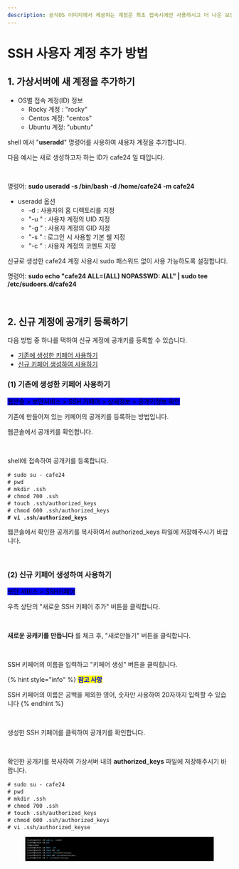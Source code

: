 ```yaml
---
description: 공식OS 이미지에서 제공하는 계정은 최초 접속시에만 사용하시고 더 나은 보안을 위해 새로운 계정을 생성하여 사용하시기 바랍니다.
---
```


# SSH 사용자 계정 추가 방법

## 1. 가상서버에 새 계정을 추가하기

* OS별 접속 계정(ID) 정보
  * Rocky 계정 : "rocky"
  * Centos 계정: "centos"
  * Ubuntu 계정: "ubuntu"

shell 에서 "**useradd**" 명령어를 사용하여 새용자 계정을 추가합니다.&#x20;

다음 예시는 새로 생성하고자 하는 ID가 cafe24 일 때입니다.

<figure><img src="https://filesystem.cafe24.com/hosting/cloud_service/2020/03/10/29eab1495d2b7b841a1a5b35f0397ed7_1583809098.png" alt=""><figcaption></figcaption></figure>

명령어: **sudo useradd -s /bin/bash -d /home/cafe24 -m cafe24**

* useradd 옵션
  * \-d  : 사용자의 홈 디렉토리를 지정&#x20;
  * "-u " : 사용자 계정의 UID 지정
  * "-g " : 사용자 계정의 GID 지정&#x20;
  * "-s " : 로그인 시 사용할 기본 쉘 지정&#x20;
  * "-c " : 사용자 계정의 코멘트 지정&#x20;



신규로 생성한 cafe24 계정 사용시 sudo 패스워드 없이 사용 가능하도록 설정합니다.

명령어: **sudo echo "cafe24 ALL=(ALL) NOPASSWD: ALL" | sudo tee /etc/sudoers.d/cafe24**

<figure><img src="https://filesystem.cafe24.com/hosting/cloud_service/2020/03/10/16f3d3cc383903918ae7488d8ff38517_1583809103.png" alt=""><figcaption></figcaption></figure>







## 2. 신규 계정에 공개키 등록하기&#x20;

다음 방법 중 하나를 택하여 신규 계정에 공개키를 등록할 수 있습니다.&#x20;

* [기존에 생성한 키페어 사용하기](useradd.md#1)
* [신규 키페어 생성하여 사용하기](useradd.md#2)

### **(1) 기존에 생성한 키페어 사용하기**

<mark style="background-color:blue;">웹콘솔 > 보안서비스 > SSH 키페어 > 상세정보 > 공개키정보 확인</mark>&#x20;

기존에 만들어져 있는 키페어의 공개키를 등록하는 방법입니다.&#x20;

웹콘솔에서 공개키를 확인합니다.

<figure><img src="https://filesystem.cafe24.com/hosting/cloud_service/2022/09/29/d12093fee6bc997b131db4be5c22ffc2_1664433573.png" alt=""><figcaption></figcaption></figure>

shell에 접속하여 공개키를 등록합니다.

<pre class="language-shell-session"><code class="lang-shell-session"># sudo su - cafe24
# pwd
# mkdir .ssh
# chmod 700 .ssh
# touch .ssh/authorized_keys
# chmod 600 .ssh/authorized_keys
<strong># vi .ssh/authorized_keys
</strong></code></pre>

웹콘솔에서 확인한 공개키를 복사하여서 authorized\_keys 파일에 저장해주시기 바랍니다.

<figure><img src="https://filesystem.cafe24.com/hosting/cloud_service/2020/03/10/b32cb3d320dabf2fa1be60755b298854_1583809134.png" alt=""><figcaption></figcaption></figure>

&#x20;



### **(2) 신규 키페어 생성하여 사용하기**

<mark style="background-color:blue;">보안 서비스 > SSH키페어</mark>

우측 상단의 "새로운 SSH 키페어 추가" 버튼을 클릭합니다.

<figure><img src="https://filesystem.cafe24.com/hosting/cloud_service/2020/03/10/7511ed027a5e0a05831093d2a26ef61a_1583807942.png" alt=""><figcaption></figcaption></figure>

**새로운 공캐키를 만듭니다** 를 체크 후, "새로만들기" 버튼을 클릭합니다.

<figure><img src="https://filesystem.cafe24.com/hosting/cloud_service/2020/03/10/16244470e15894722554705c6ee07c47_1583807963.png" alt=""><figcaption></figcaption></figure>

SSH 키페어의 이름을 입력하고 "키페어 생성" 버튼을 클릭힙니다.

{% hint style="info" %}
<mark style="color:blue;">**참고 사항**</mark>

SSH 키페어의 이름은 공백을 제외한 영어, 숫자만 사용하여 20자까지 입력할 수 있습니다
{% endhint %}

<figure><img src="https://filesystem.cafe24.com/hosting/cloud_service/2020/03/10/750007ba0930b8c2bb246c2e2c24562d_1583807883.png" alt=""><figcaption></figcaption></figure>

생성한 SSH 키페어를 클릭하여 공개키를 확인합니다.&#x20;

<figure><img src="https://filesystem.cafe24.com/hosting/cloud_service/2022/09/29/3325561a813674f2396a17cd60f5c21f_1664433588.png" alt=""><figcaption></figcaption></figure>

확인한 공개키를 복사하여 가상서버 내의 **authorized\_keys** 파일에 저장해주시기 바랍니다.

```shell-session
# sudo su - cafe24
# pwd
# mkdir .ssh
# chmod 700 .ssh
# touch .ssh/authorized_keys
# chmod 600 .ssh/authorized_keys
# vi .ssh/authorized_keyse
```

<figure><img src="../../.gitbook/assets/image (28).png" alt=""><figcaption></figcaption></figure>

